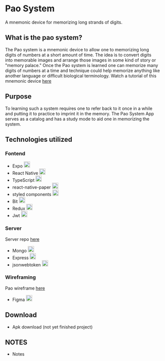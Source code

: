 # Pao System

A mnemonic device for memorizing long strands of digits.

## What is the pao system?

The Pao system is a mnemonic device to allow one to memorizing long digits of numbers at a short amount of time. The idea is to convert digits into memorable images and arrange those images in some kind of story or "memory palace." Once the Pao system is learned one can memorize many digits of numbers at a time and technique could help memorize anything like another language or difficult biological terminology. Watch a tutorial of this mnemonic device [here](https://youtu.be/R-gCm3gEFQE)

## Purpose

To learning such a system requires one to refer back to it once in a while and putting it to practice to imprint it in the memory. The Pao System App serves as a catalog and has a study mode to aid one in memorizing the system.

## Technologies utilized

### Fontend

- Expo <img src="https://i.ibb.co/DpkVZxY/expo.png" width="20" title="hover text">
- React Native <img src="https://i.ibb.co/0pNL1RX/react-Native-Logo.png" width="20" title="hover text">
- TypeScript <img src="https://gist.githubusercontent.com/FormidablePencil/08767773b974a5e26f84ddb558cda01f/raw/441a3b040130c35e3892eb3c8c4fe273cf0347dd/typescript.svg" width="20" title="hover text">
- react-native-paper <img src="https://i.ibb.co/wW3rbJh/paper-logo.png" width="20" title="hover text">
- styled components <img src="https://i.ibb.co/1z3NJM3/styled-Components.png" width="20" title="hover text">
- Bit <img src="https://gist.githubusercontent.com/FormidablePencil/98f22385ae764b37fdd34ff6cd38ac90/raw/4940572e7ba49a15060e3ca65b80629facfa7928/bit.svg" width="20" title="hover text">
- Redux <img src="https://i.ibb.co/nDCsZTK/5848309bcef1014c0b5e4a9a.png" width="20" title="hover text">
- Jwt <img src="https://i.ibb.co/BLHrwnK/jwt.png" width="20" title="hover text">

### Server

Server repo [here](https://github.com/FormidablePencil/Pao-System-Server.git)

- Mongo <img src="https://i.ibb.co/W0vHXC6/mongodb2-11-29-47-PM.png" width="20" title="hover text">
- Express <img src="https://i.ibb.co/MDSSj8M/express-Logo.png" width="20" title="hover text">
- jsonwebtoken <img src="https://i.ibb.co/BLHrwnK/jwt.png" width="20" title="hover text">

### Wireframing

Pao wireframe [here](https://www.figma.com/file/SIPzIKXeKUvyE44WJjnoH3/Pao)

- Figma <img src="https://i.ibb.co/84nkKcK/Figma.png" width="20" title="hover text">

## Download

- Apk download (not yet finished project)

## NOTES

- Notes
